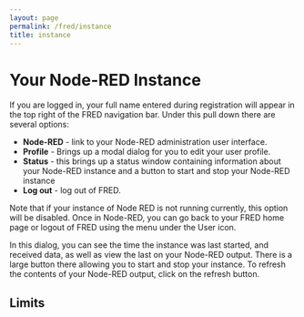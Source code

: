 ```yaml
---
layout: page
permalink: /fred/instance
title: instance
---
```


# Your Node-RED Instance

If you are logged in, your full name entered during registration will appear in the top right of the FRED navigation bar. Under this pull down there are several options:

- **Node-RED** - link to your Node-RED administration user interface.  
- **Profile** - Brings up a modal dialog for you to edit your user profile.
- **Status** - this brings up a status window containing information about your Node-RED instance and a button to start and stop your Node-RED instance
- **Log out** - log out of FRED.

Note that if your instance of Node RED is not running currently, this option will be disabled. Once in Node-RED, you can go back to your FRED home page or logout of FRED using the menu under the User icon.

In this dialog, you can see the time the instance was last started, and received data, as well as view the last on your Node-RED output. There is a large button there allowing you to start and stop your instance. To refresh the contents of your Node-RED output, click on the refresh button.

## Limits